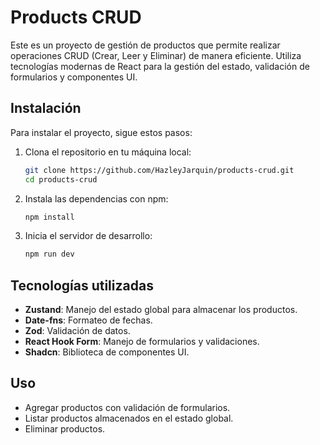# Products CRUD

Este es un proyecto de gestión de productos que permite realizar operaciones CRUD (Crear, Leer y Eliminar) de manera eficiente. Utiliza tecnologías modernas de React para la gestión del estado, validación de formularios y componentes UI.

## Instalación

Para instalar el proyecto, sigue estos pasos:

1. Clona el repositorio en tu máquina local:

   ```sh
   git clone https://github.com/HazleyJarquin/products-crud.git
   cd products-crud
   ```

2. Instala las dependencias con npm:

   ```sh
   npm install
   ```

3. Inicia el servidor de desarrollo:
   ```sh
   npm run dev
   ```

## Tecnologías utilizadas

- **Zustand**: Manejo del estado global para almacenar los productos.
- **Date-fns**: Formateo de fechas.
- **Zod**: Validación de datos.
- **React Hook Form**: Manejo de formularios y validaciones.
- **Shadcn**: Biblioteca de componentes UI.

## Uso

- Agregar productos con validación de formularios.
- Listar productos almacenados en el estado global.
- Eliminar productos.
